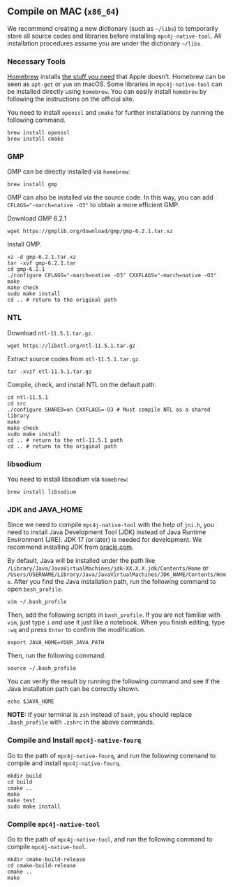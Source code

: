 ## Compile on MAC (`x86_64`)

We recommend creating a new dictionary (such as `~/libs`) to temporarily store all source codes and libraries before installing `mpc4j-native-tool`. All installation procedures assume you are under the dictionary `~/libs`.

### Necessary Tools

[Homebrew](https://brew.sh/) installs [the stuff you need](https://formulae.brew.sh/formula/) that Apple doesn’t. Homebrew can be seen as `apt-get` or `yum` on macOS. Some libraries in `mpc4j-native-tool` can be installed directly using `homebrew`. You can easily install `homebrew` by following the instructions on the official site.

You need to install `openssl` and `cmake` for further installations by running the following command.

```shell
brew install openssl
brew install cmake
```

### GMP

GMP can be directly installed via `homebrew`: 

```shell
brew install gmp
```

GMP can also be installed via the source code. In this way, you can add `CFLAGS="-march=native -O3"` to obtain a more efficient GMP. 

Download GMP 6.2.1

```shell
wget https://gmplib.org/download/gmp/gmp-6.2.1.tar.xz
```

Install GMP.

```shell
xz -d gmp-6.2.1.tar.xz
tar -xvf gmp-6.2.1.tar
cd gmp-6.2.1
./configure CFLAGS="-march=native -O3" CXXFLAGS="-march=native -O3"
make
make check
sudo make install
cd .. # return to the original path
```

 ### NTL

Download `ntl-11.5.1.tar.gz`.

```shell
wget https://libntl.org/ntl-11.5.1.tar.gz
```

Extract source codes from `ntl-11.5.1.tar.gz`.

```shell
tar -xvzf ntl-11.5.1.tar.gz
```

Compile, check, and install NTL on the default path.

```shell
cd ntl-11.5.1
cd src
./configure SHARED=on CXXFLAGS=-O3 # Must compile NTL as a shared library
make
make check
sudo make install
cd .. # return to the ntl-11.5.1 path
cd .. # return to the original path
```

### libsodium

You need to install libsodium via `homebrew`: 

```shell
brew install libsodium
```

### JDK and JAVA_HOME

Since we need to compile `mpc4j-native-tool` with the help of `jni.h`, you need to install Java Development Tool (JDK) instead of Java Runtime Environment (JRE). JDK 17 (or later) is needed for development. We recommend installing JDK from [oracle.com](https://www.oracle.com/java/technologies/downloads/).

By default, Java will be installed under the path like `/Library/Java/JavaVirtualMachines/jdk-XX.X.X.jdk/Contents/Home` or `/Users/USERNAME/Library/Java/JavaVirtualMachines/JDK_NAME/Contents/Home`. After you find the Java installation path, run the following command to open `bash_profile`.

```shell
vim ~/.bash_profile
```

Then, add the following scripts in `bash_profile`. If you are not familiar with `vim`, just type `i` and use it just like a notebook. When you finish editing, type `:wq` and press `Enter` to confirm the modification.

```shell
export JAVA_HOME=YOUR_JAVA_PATH
```

Then, run the following command.

```shell
source ~/.bash_profile
```

You can verify the result by running the following command and see if the Java installation path can be correctly shown.

```
echo $JAVA_HOME
```

**NOTE:** If your terminal is `zsh` instead of `bash`, you should replace `.bash_profile` with `.zshrc` in the above commands.

### Compile and Install `mpc4j-native-fourq`

Go to the path of `mpc4j-native-fourq`, and run the following command to compile and install `mpc4j-native-fourq`.

```shell
mkdir build
cd build
cmake .. 
make 
make test
sudo make install
```

### Compile `mpc4j-native-tool`

Go to the path of `mpc4j-native-tool`, and run the following command to compile `mpc4j-native-tool`.

```shell
mkdir cmake-build-release
cd cmake-build-release
cmake ..
make
```
